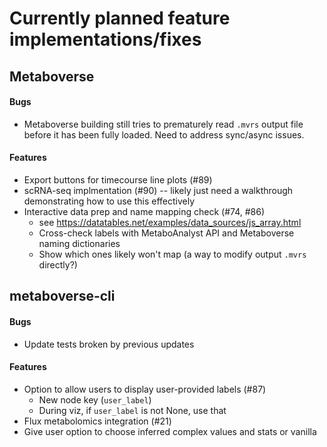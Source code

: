 # Currently planned feature implementations/fixes

## Metaboverse

#### Bugs
- Metaboverse building still tries to prematurely read `.mvrs` output file before it has been fully loaded. Need to address sync/async issues.

#### Features
- Export buttons for timecourse line plots (#89)
- scRNA-seq implmentation (#90) -- likely just need a walkthrough demonstrating how to use this effectively
- Interactive data prep and name mapping check (#74, #86)
    - see https://datatables.net/examples/data_sources/js_array.html 
    - Cross-check labels with MetaboAnalyst API and Metaboverse naming dictionaries
    - Show which ones likely won't map (a way to modify output `.mvrs` directly?)

## metaboverse-cli
#### Bugs
- Update tests broken by previous updates

#### Features
- Option to allow users to display user-provided labels (#87)
    - New node key (`user_label`)
    - During viz, if `user_label` is not None, use that 
- Flux metabolomics integration (#21)
- Give user option to choose inferred complex values and stats or vanilla